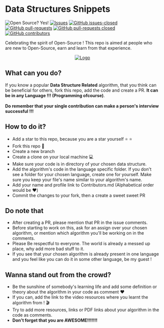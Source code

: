 # Data Structures Snippets

![Open Source? Yes!](https://badgen.net/badge/Open%20Source%20%3F/Yes%21/blue?icon=github) [![Issues](https://img.shields.io/github/issues/Nikzy7/Data-Structures-Snippets)](https://github.com/Nikzy7/Data-Structures-Snippets/issues) [![GitHub issues-closed](https://img.shields.io/github/issues-closed/Nikzy7/Data-Structures-Snippets)](https://GitHub.com/Nikzy7/Data-Structures-Snippets/issues?q=is%3Aissue+is%3Aclosed) [![GitHub pull-requests](https://img.shields.io/github/issues-pr/Nikzy7/Data-Structures-Snippets)](https://GitHub.com/Nikzy7/Data-Structures-Snippets/pull/) [![GitHub pull-requests closed](https://img.shields.io/github/issues-pr-closed/Nikzy7/Data-Structures-Snippets)](https://GitHub.com/Nikzy7/Data-Structures-Snippets/pull/) [![GitHub contributors](https://img.shields.io/github/contributors/Nikzy7/Data-Structures-Snippets)](https://GitHub.com/Nikzy7/Data-Structures-Snippets/graphs/contributors/)<br>



Celebrating the spirit of Open-Source ! This repo is aimed at people who are new to Open-Source, earn and learn from that experience.

<p align="center">
  <a href="https://hacktoberfest.digitalocean.com/">
    <img src="https://hacktoberfest.digitalocean.com/_nuxt/img/logo-hacktoberfest-full.f42e3b1.svg" alt="Logo">
  </a>
</p>

## What can you do?
If you know a popular **Data Structure Related** algorithm, that you think can be beneficial for others, fork this repo, add the code and create a PR. **It can be in any Language !!! (Programming ofcourse)**.<br><br>
**Do remember that your single contribution can make a person's interview successful !!!**

## How to do it?
- Add a star to this repo, because you are a star yourself :star: :star:
- Fork this repo :fork_and_knife:
- Create a new branch
- Create a clone on your local machine :computer:
- Make sure your code is in directory of your chosen data structure.
- Add the algorithm's code in the language specific folder. If you don't see a folder for your chosen language, create one for yourself. Make sure you keep your file's name similar to your algorithm's name.
- Add your name and profile link to Contributors.md (Alphabetical order would be :heart:)
- Commit the changes to your fork, then a create a sweet sweet PR

## Do note that
- After creating a PR, please mention that PR in the issue comments.
- Before starting to work on this, ask for an assign over your chosen algorithm, or mention which algorithm you'll be working on in the comments.
- Please Be respectful to everyone. The world is already a messed up place, why add more bad stuff to it.
- If you see that your chosen algorithm is already present in one language and you feel like you can do it in some other language, be my guest !

## Wanna stand out from the crowd?
- Be the sunshine of somebody's learning life and add some definition or theory about the algorithm in your code as comment :heart:
- If you can, add the link to the video resources where you learnt the algorithm from ! :clapper:
- Try to add more resources, links or PDF links about your algorithm in the code as comments.
- **Don't forget that you are AWESOME!!!!!!!**
